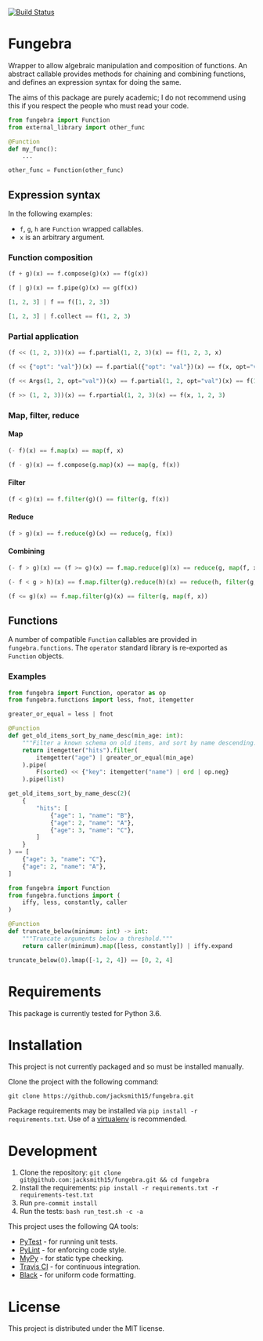 [![Build Status](https://travis-ci.com/jacksmith15/fungebra.svg?token=JrMQr8Ynsmu5tphpTQ2p&branch=master)](https://travis-ci.com/jacksmith15/fungebra)
# Fungebra
Wrapper to allow algebraic manipulation and composition of functions. An abstract callable provides methods for chaining and combining functions, and defines an expression syntax for doing the same.

The aims of this package are purely academic; I do not recommend using this if you respect the people who must read your code.

```python
from fungebra import Function
from external_library import other_func

@Function
def my_func():
    ...

other_func = Function(other_func)
```

## Expression syntax

In the following examples:
- `f`, `g`, `h` are `Function` wrapped callables.
- `x` is an arbitrary argument.

### Function composition

```python
(f + g)(x) == f.compose(g)(x) == f(g(x))
```

```python
(f | g)(x) == f.pipe(g)(x) == g(f(x))
```

```python
[1, 2, 3] | f == f([1, 2, 3])
```

```python
[1, 2, 3] | f.collect == f(1, 2, 3)
```

### Partial application

```python
(f << (1, 2, 3))(x) == f.partial(1, 2, 3)(x) == f(1, 2, 3, x)
```

```python
(f << {"opt": "val"})(x) == f.partial({"opt": "val"})(x) == f(x, opt="val")
```

```python
(f << Args(1, 2, opt="val"))(x) == f.partial(1, 2, opt="val")(x) == f(1, 2, x, opt="val")
```

```python
(f >> (1, 2, 3))(x) == f.rpartial(1, 2, 3)(x) == f(x, 1, 2, 3)
```

### Map, filter, reduce

#### Map
```python
(- f)(x) == f.map(x) == map(f, x)
```

```python
(f - g)(x) == f.compose(g.map)(x) == map(g, f(x))
```

#### Filter
```python
(f < g)(x) == f.filter(g)() == filter(g, f(x))
```

#### Reduce
```python
(f > g)(x) == f.reduce(g)(x) == reduce(g, f(x))
```

#### Combining
```python
(- f > g)(x) == (f >= g)(x) == f.map.reduce(g)(x) == reduce(g, map(f, x))
```

```python
(- f < g > h)(x) == f.map.filter(g).reduce(h)(x) == reduce(h, filter(g, map(f, x)))
```

```python
(f <= g)(x) == f.map.filter(g)(x) == filter(g, map(f, x))
```

## Functions
A number of compatible `Function` callables are provided in `fungebra.functions`. The `operator` standard library is re-exported as `Function` objects.

### Examples
```python
from fungebra import Function, operator as op
from fungebra.functions import less, fnot, itemgetter

greater_or_equal = less | fnot

@Function
def get_old_items_sort_by_name_desc(min_age: int):
    """Filter a known schema on old items, and sort by name descending."""
    return itemgetter("hits").filter(
        itemgetter("age") | greater_or_equal(min_age)
    ).pipe(
        F(sorted) << {"key": itemgetter("name") | ord | op.neg}
    ).pipe(list)

get_old_items_sort_by_name_desc(2)(
    {
        "hits": [
            {"age": 1, "name": "B"},
            {"age": 2, "name": "A"},
            {"age": 3, "name": "C"},
        ]
    }
) == [
    {"age": 3, "name": "C"},
    {"age": 2, "name": "A"},
]
```

```python
from fungebra import Function
from fungebra.functions import (
    iffy, less, constantly, caller
)

@Function
def truncate_below(minimum: int) -> int: 
    """Truncate arguments below a threshold."""
    return caller(minimum).map([less, constantly]) | iffy.expand

truncate_below(0).lmap([-1, 2, 4]) == [0, 2, 4]
```


# Requirements
This package is currently tested for Python 3.6.

# Installation
This project is not currently packaged and so must be installed manually.

Clone the project with the following command:
```
git clone https://github.com/jacksmith15/fungebra.git
```

Package requirements may be installed via `pip install -r requirements.txt`. Use of a [virtualenv](https://virtualenv.pypa.io/) is recommended.

# Development
1. Clone the repository: `git clone git@github.com:jacksmith15/fungebra.git && cd fungebra`
2. Install the requirements: `pip install -r requirements.txt -r requirements-test.txt`
3. Run `pre-commit install`
4. Run the tests: `bash run_test.sh -c -a`

This project uses the following QA tools:
- [PyTest](https://docs.pytest.org/en/latest/) - for running unit tests.
- [PyLint](https://www.pylint.org/) - for enforcing code style.
- [MyPy](http://mypy-lang.org/) - for static type checking.
- [Travis CI](https://travis-ci.org/) - for continuous integration.
- [Black](https://black.readthedocs.io/en/stable/) - for uniform code formatting.

# License
This project is distributed under the MIT license.
